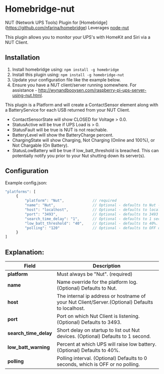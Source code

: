 # Homebridge-nut

NUT (Network UPS Tools) Plugin for [Homebridge] (https://github.com/nfarina/homebridge)
Leverages [node-nut](https://github.com/skarcha/node-nut)

This plugin allows you to monitor your UPS's with HomeKit and Siri via a NUT Client.

## Installation
1. Install homebridge using: `npm install -g homebridge`
2. Install this plugin using: `npm install -g homebridge-nut`
3. Update your configuration file like the example below.
4. Ensure you have a NUT client/server running somewhere. For assistance - http://wynandbooysen.com/raspberry-pi-ups-server-using-nut.html.

This plugin is a Platform and will create a ContactSensor element along with a BatteryService for each USB returned from your NUT Client.
* ContactSensorState will show CLOSED for Voltage > 0.0.
* StatusActive will be true if UPS Load is > 0.
* StatusFault will be true is NUT is not reachable.
* BatteryLevel will show the BatteryCharge percent.
* ChargingState will show Charging, Not Charging (Online and 100%), or Not Chargable (On Battery).
* StatusLowBattery will be true if low_batt_threshold is breached. This can potentially notify you prior to your Nut shutting down its server(s).
	
## Configuration
Example config.json:

```js
"platforms": [
     {
         "platform": "Nut",				// required
         "name": "Nut",					// Optional - defaults to Nut - Only used for platform logging tags.
         "host": "localhost",			// Optional - defaults to localhost
         "port": "3493",				// Optional - defaults to 3493
         "search_time_delay": "1",		// Optional - defaults to 1 second. Initial search time delay in seconds.
         "low_batt_threshold": "40",	// Optional - defaults to 40%. Low Battery Threshold.
         "polling": "120"				// Optional - defaults to OFF or 0. Time in seconds.
     }
]
```

## Explanation:

Field           		| Description
------------------------|------------
**platform**   			| Must always be "Nut". (required)
**name**        		| Name override for the platform log. (Optional) Defaults to Nut. 
**host** 			 	| The internal ip address or hostname of your Nut Client/Server.(Optional) Defaults to localhost.
**port**				| Port on which Nut Client is listening. (Optional) Defaults to 3493.
**search_time_delay**	| Short delay on startup to list out Nut devices. (Optional) Defaults to 1 second.
**low_batt_warning**	| Percent at which UPS will raise low battery. (Optional) Defaults to 40%.
**polling**				| Polling interval. (Optional) Defaults to 0 seconds, which is OFF or no polling.
